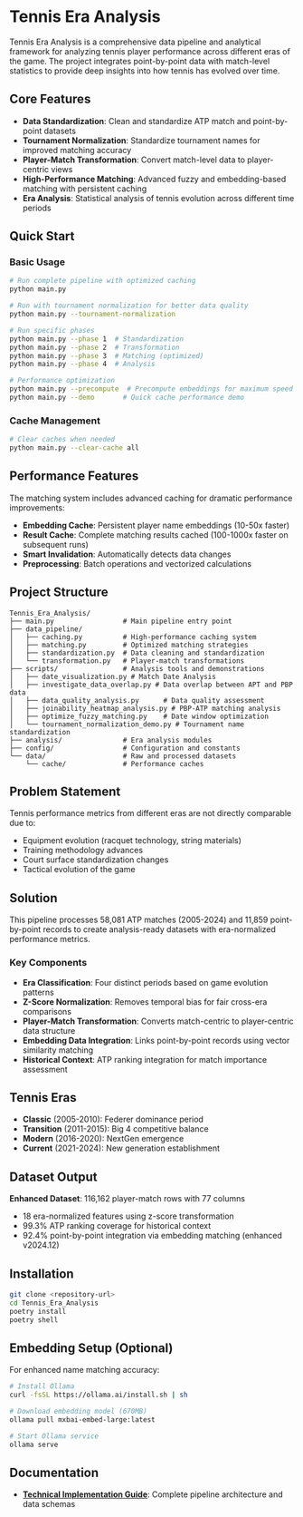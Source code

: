 # Tennis Era Analysis

Tennis Era Analysis is a comprehensive data pipeline and analytical framework for analyzing tennis player performance across different eras of the game. The project integrates point-by-point data with match-level statistics to provide deep insights into how tennis has evolved over time.

## Core Features

- **Data Standardization**: Clean and standardize ATP match and point-by-point datasets
- **Tournament Normalization**: Standardize tournament names for improved matching accuracy
- **Player-Match Transformation**: Convert match-level data to player-centric views
- **High-Performance Matching**: Advanced fuzzy and embedding-based matching with persistent caching
- **Era Analysis**: Statistical analysis of tennis evolution across different time periods

## Quick Start

### Basic Usage
```bash
# Run complete pipeline with optimized caching
python main.py

# Run with tournament normalization for better data quality
python main.py --tournament-normalization

# Run specific phases
python main.py --phase 1  # Standardization
python main.py --phase 2  # Transformation  
python main.py --phase 3  # Matching (optimized)
python main.py --phase 4  # Analysis

# Performance optimization
python main.py --precompute  # Precompute embeddings for maximum speed
python main.py --demo       # Quick cache performance demo
```

### Cache Management
```bash
# Clear caches when needed
python main.py --clear-cache all
```

## Performance Features

The matching system includes advanced caching for dramatic performance improvements:

- **Embedding Cache**: Persistent player name embeddings (10-50x faster)
- **Result Cache**: Complete matching results cached (100-1000x faster on subsequent runs)
- **Smart Invalidation**: Automatically detects data changes
- **Preprocessing**: Batch operations and vectorized calculations

## Project Structure

```
Tennis_Era_Analysis/
├── main.py                 # Main pipeline entry point
├── data_pipeline/          
│   ├── caching.py          # High-performance caching system
│   ├── matching.py         # Optimized matching strategies
│   ├── standardization.py  # Data cleaning and standardization
│   └── transformation.py   # Player-match transformations
├── scripts/                # Analysis tools and demonstrations
│   ├── date_visualization.py # Match Date Analysis 
│   ├── investigate_data_overlap.py # Data overlap between APT and PBP data
│   ├── data_quality_analysis.py      # Data quality assessment
│   ├── joinability_heatmap_analysis.py # PBP-ATP matching analysis
│   ├── optimize_fuzzy_matching.py    # Date window optimization
│   └── tournament_normalization_demo.py # Tournament name standardization
├── analysis/               # Era analysis modules
├── config/                 # Configuration and constants
└── data/                   # Raw and processed datasets
    └── cache/              # Performance caches
```

## Problem Statement

Tennis performance metrics from different eras are not directly comparable due to:
- Equipment evolution (racquet technology, string materials)
- Training methodology advances
- Court surface standardization changes
- Tactical evolution of the game

## Solution

This pipeline processes 58,081 ATP matches (2005-2024) and 11,859 point-by-point records to create analysis-ready datasets with era-normalized performance metrics.

### Key Components
- **Era Classification**: Four distinct periods based on game evolution patterns
- **Z-Score Normalization**: Removes temporal bias for fair cross-era comparisons
- **Player-Match Transformation**: Converts match-centric to player-centric data structure
- **Embedding Data Integration**: Links point-by-point records using vector similarity matching
- **Historical Context**: ATP ranking integration for match importance assessment

## Tennis Eras

- **Classic** (2005-2010): Federer dominance period
- **Transition** (2011-2015): Big 4 competitive balance
- **Modern** (2016-2020): NextGen emergence
- **Current** (2021-2024): New generation establishment

## Dataset Output

**Enhanced Dataset**: 116,162 player-match rows with 77 columns
- 18 era-normalized features using z-score transformation
- 99.3% ATP ranking coverage for historical context
- 92.4% point-by-point integration via embedding matching (enhanced v2024.12)

## Installation

```bash
git clone <repository-url>
cd Tennis_Era_Analysis
poetry install
poetry shell
```

## Embedding Setup (Optional)

For enhanced name matching accuracy:

```bash
# Install Ollama
curl -fsSL https://ollama.ai/install.sh | sh

# Download embedding model (670MB)
ollama pull mxbai-embed-large:latest

# Start Ollama service
ollama serve
```

## Documentation

- **[Technical Implementation Guide](docs/technical-implementation.md)**: Complete pipeline architecture and data schemas